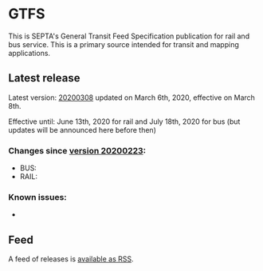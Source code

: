 # GTFS

This is SEPTA's General Transit Feed Specification publication for rail and bus service. This is a primary source intended for transit and mapping applications.

## Latest release

Latest version: [20200308](https://github.com/septadev/GTFS/releases/tag/v20203081) updated on March 6th, 2020, effective on March 8th.

Effective until: June 13th, 2020 for rail and July 18th, 2020 for bus (but updates will be announced here before then)

### Changes since [version 20200223](https://github.com/septadev/GTFS/releases/tag/v202002230): 
 
*  BUS:
*  RAIL: 

### Known issues:

* 

## Feed

A feed of releases is [available as RSS](https://github.com/septadev/GTFS/releases.atom).

